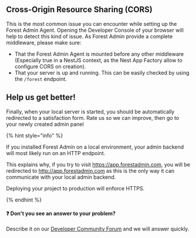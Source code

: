 ## Cross-Origin Resource Sharing (CORS)

This is the most common issue you can encounter while setting up the Forest Admin Agent.
Opening the Developer Console of your browser will help to detect this kind of issue. As Forest Admin provide a complete middleware, please make sure:

- That the Forest Admin Agent is mounted before any other middleware (Especially true in a NestJS context, as the Nest App Factory allow to configure CORS on creation).
- That your server is up and running. This can be easily checked by using the `/forest` endpoint.

## Help us get better!

Finally, when your local server is started, you should be automatically redirected to a satisfaction form. Rate us so we can improve, then go to your newly created admin panel

{% hint style="info" %}

If you installed Forest Admin on a local environment, your admin backend will most likely run on an HTTP endpoint.

This explains why, if you try to visit https://app.forestadmin.com, you will be redirected to http://app.forestadmin.com as this is the only way it can communicate with your local admin backend.

Deploying your project to production will enforce HTTPS.

{% endhint %}

#### ❓ Don't you see an answer to your problem?

Describe it on our [Developer Community Forum](https://community.forestadmin.com) and we will answer quickly.
